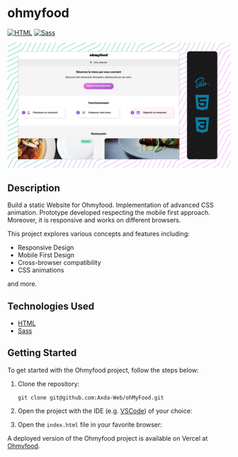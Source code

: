 # ohmyfood

[![HTML](https://img.shields.io/badge/HTML-E34F26?logo=html5&logoColor=white&style=flat-square)](https://developer.mozilla.org/en-US/docs/Web/HTML)
[![Sass](https://img.shields.io/badge/Sass-CC6699?logo=sass&logoColor=white&style=flat-square)](https://sass-lang.com/)

![screenshot](/screenshot.jpg)

## Description

Build a static Website for Ohmyfood. Implementation of advanced CSS animation. Prototype developed respecting the mobile first approach. Moreover, it is responsive and works on different browsers.

This project explores various concepts and features including:

- Responsive Design
- Mobile First Design
- Cross-browser compatibility
- CSS animations

and more.

## Technologies Used

- [HTML](https://developer.mozilla.org/en-US/docs/Web/HTML)
- [Sass](https://sass-lang.com/)

## Getting Started

To get started with the Ohmyfood project, follow the steps below:

1. Clone the repository:

   ```shell
   git clone git@github.com:Axda-Web/ohMyFood.git
   ```

2. Open the project with the IDE (e.g. [VSCode](https://code.visualstudio.com/)) of your choice:

3. Open the `index.html` file in your favorite browser:

A deployed version of the Ohmyfood project is available on Vercel at [Ohmyfood](https://oh-my-food-kappa.vercel.app/).
